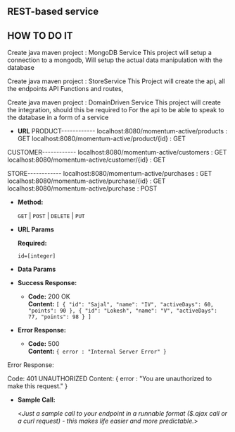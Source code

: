**REST-based service**
----------------------------------------------------------
  HOW TO DO IT
-----------------------------------------------------------

Create java maven project : MongoDB Service
This project will setup a connection to a mongodb,
Will setup the actual data manipulation with the database

Create java maven project : StoreService
This Project will create the api, all the endpoints
API Functions and routes, 

Create java maven project : DomainDriven Service
This project will create the integration, should this be required to 
For the api to be able to speak to the database in a form of a service

* **URL**
PRODUCT------------
localhost:8080/momentum-active/products : GET
localhost:8080/momentum-active/product/{id} : GET 

CUSTOMER------------
localhost:8080/momentum-active/customers : GET
localhost:8080/momentum-active/customer/{id} : GET 

STORE------------
localhost:8080/momentum-active/purchases : GET
localhost:8080/momentum-active/purchase/{id} : GET 
localhost:8080/momentum-active/purchase : POST

* **Method:**
  
  `GET` | `POST` | `DELETE` | `PUT`
  
*  **URL Params**


   **Required:**
 
   `id=[integer]`
   
* **Data Params**



* **Success Response:**


  * **Code:** 200 OK <br />
    **Content:** `[
    {
        "id": "Sajal",
        "name": "IV",
        "activeDays": 60,
        "points": 90
    },
    {
        "id": "Lokesh",
        "name": "V",
        "activeDays": 77,
        "points": 98
    }
]`
 
* **Error Response:**

  * **Code:** 500 <br />
    **Content:** `{ error : "Internal Server Error" }`

 Error Response:

Code: 401 UNAUTHORIZED
Content: { error : "You are unauthorized to make this request." }

* **Sample Call:**

  <_Just a sample call to your endpoint in a runnable format ($.ajax call or a curl request) - this makes life easier and more predictable._> 


